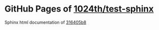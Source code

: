 GitHub Pages of [1024th/test-sphinx](https://github.com/1024th/test-sphinx.git)
===
Sphinx html documentation of [316405b8](https://github.com/1024th/test-sphinx/tree/316405b8c563f0222d669e6ed97040e9495674ee)
